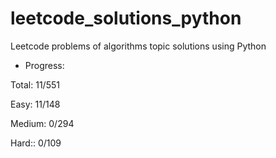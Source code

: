 # leetcode_solutions_python
Leetcode problems of algorithms topic solutions using Python

+ Progress:

Total: 11/551

Easy: 11/148

Medium: 0/294

Hard:: 0/109

